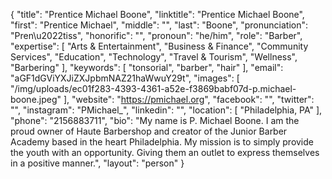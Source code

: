 {
  "title": "Prentice Michael Boone",
  "linktitle": "Prentice Michael Boone",
  "first": "Prentice Michael",
  "middle": "",
  "last": "Boone",
  "pronunciation": "Pren\u2022tiss",
  "honorific": "",
  "pronoun": "he/him",
  "role": "Barber",
  "expertise": [
    "Arts & Entertainment",
    "Business & Finance",
    "Community Services",
    "Education",
    "Technology",
    "Travel & Tourism",
    "Wellness",
    "Barbering"
  ],
  "keywords": [
    "tonsorial",
    "barber",
    "hair"
  ],
  "email": "aGF1dGViYXJiZXJpbmNAZ21haWwuY29t",
  "images": [
    "/img/uploads/ec01f283-4393-4361-a52e-f3869babf07d-p.michael-boone.jpeg"
  ],
  "website": "https://pmichael.org",
  "facebook": "",
  "twitter": "",
  "instagram": "PMichael_",
  "linkedin": "",
  "location": [
    "Philadelphia, PA"
  ],
  "phone": "2156883711",
  "bio": "My name is P. Michael Boone. I am the proud owner of Haute Barbershop and creator of the Junior Barber Academy based in the heart Philadelphia. My mission is to simply provide the youth with an opportunity. Giving them an outlet to express themselves in a positive manner.",
  "layout": "person"
}
